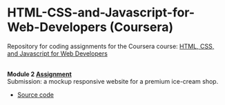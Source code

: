 # HTML-CSS-and-Javascript-for-Web-Developers (Coursera)
Repository for coding assignments for the Coursera course: 
<a href="https://www.coursera.org/learn/html-css-javascript-for-web-developers" target="_blank">HTML, CSS, and Javascript for Web Developers</a>

<br>
<b> Module 2 <a href="https://github.com/jhu-ep-coursera/fullstack-course4/blob/master/assignments/assignment2/Assignment-2.md" target="_blank"> Assignment </a></b>
<br>
Submission: a mockup responsive website for a premium ice-cream shop.
<ul>
  <li> <a href="https://github.com/txinz97/Coursera_HTML-CSS-and-Javascript-for-Web-Developers/tree/master/module2-solution" target="_blank"> Source code </a> </li>
</ul>
